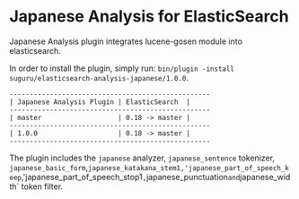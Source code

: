 Japanese Analysis for ElasticSearch
==================================

Japanese Analysis plugin integrates lucene-gosen module into elasticsearch.

In order to install the plugin, simply run: `bin/plugin -install suguru/elasticsearch-analysis-japanese/1.0.0`.

    --------------------------------------------------
    | Japanese Analysis Plugin | ElasticSearch  |
    --------------------------------------------------
    | master                   | 0.18 -> master |
    --------------------------------------------------
    | 1.0.0                    | 0.18 -> master |
    --------------------------------------------------

The plugin includes the `japanese` analyzer, `japanese_sentence` tokenizer, `japanese_basic_form`,`japanese_katakana_stem1,'japanese_part_of_speech_keep`,'japanese_part_of_speech_stop1`,`japanese_punctuation` and `japanese_width` token filter.